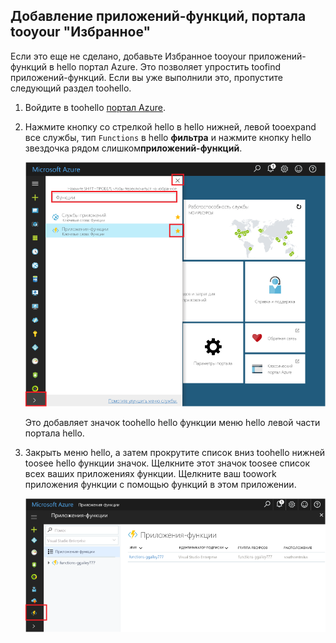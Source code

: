 ## <a name="add-function-apps-tooyour-portal-favorites"></a>Добавление приложений-функций, портала tooyour "Избранное" 

Если это еще не сделано, добавьте Избранное tooyour приложений-функций в hello портал Azure. Это позволяет упростить toofind приложений-функций. Если вы уже выполнили это, пропустите следующий раздел toohello. 

1. Войдите в toohello [портал Azure](https://portal.azure.com/).

2. Нажмите кнопку со стрелкой hello в hello нижней, левой tooexpand все службы, тип `Functions` в hello **фильтра** и нажмите кнопку hello звездочка рядом слишком**приложений-функций**.  
 
    ![Создание функции приложения в hello портал Azure](./media/functions-portal-favorite-function-apps/functions-favorite-function-apps.png)

    Это добавляет значок toohello hello функции меню hello левой части портала hello.

3. Закрыть меню hello, а затем прокрутите список вниз toohello нижней toosee hello функции значок. Щелкните этот значок toosee список всех ваших приложениях функции. Щелкните ваш toowork приложения функции с помощью функций в этом приложении. 
 
    ![](./media/functions-portal-favorite-function-apps/functions-function-apps-hub.png)
 
     